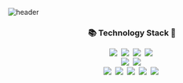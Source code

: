 ![header](https://capsule-render.vercel.app/api?type=egg&color=66cc66&height=200&section=header&text=JISU%20KIM&fontSize=70&animation=blink&fontAlignY=35&desc=%20happy%20:-D&descAlignY=55&descAlign=65&fontColor=ffffe0)

<h3 align="center">📚 Technology Stack 🌱</h3>
<p align="center">
  <img src="https://img.shields.io/badge/-Python-blue"/>&nbsp
  <img src="https://img.shields.io/badge/-JavaScript-blueviolet"/>&nbsp
  <img src="https://img.shields.io/badge/-TypeScript-blue"/>&nbsp
  <img src="https://img.shields.io/badge/-JAVA-blue"/>&nbsp
  <br>
  <img src="https://img.shields.io/badge/-HTML-orange"/>&nbsp
  <img src="https://img.shields.io/badge/-CSS-blue"/>&nbsp
  <br>
  <img src="https://img.shields.io/badge/-React-blueviolet"/>&nbsp
  <img src="https://img.shields.io/badge/-Django-brightgreen"/>&nbsp
  <img src="https://img.shields.io/badge/-Vue-brightgreen"/>&nbsp
  <img src="https://img.shields.io/badge/-MySQL-green"/>&nbsp
  <img src="https://img.shields.io/badge/-NodeJs-green"/>&nbsp

